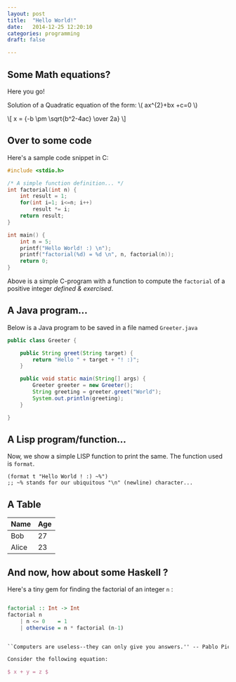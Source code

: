```yaml
---
layout: post
title:  "Hello World!"
date:   2014-12-25 12:20:10
categories: programming
draft: false

---
```


## Some Math equations?

Here you go!

Solution of a Quadratic equation of the form: \\( ax^{2}+bx +c=0 \\)

\\[ x = {-b \pm \sqrt{b^2-4ac} \over 2a} \\]

## Over to some code

Here's a sample code snippet in C:

``` c
#include <stdio.h>

/* A simple function definition... */
int factorial(int n) {
    int result = 1;
    for(int i=1; i<=n; i++)
        result *= i;
    return result;
}

int main() {
    int n = 5;
    printf("Hello World! :) \n");
    printf("factorial(%d) = %d \n", n, factorial(n));
    return 0;
}

```

Above is a simple C-program with a function to compute the `factorial` of a positive integer _defined & exercised_.

## A Java program...

Below is a Java program to be saved in a file named `Greeter.java`

``` java
public class Greeter {

    public String greet(String target) {
        return "Hello " + target + "! :)";
    }

    public void static main(String[] args) {
        Greeter greeter = new Greeter();
        String greeting = greeter.greet("World");
        System.out.println(greeting);
    }

}

```

## A Lisp program/function...

Now, we show a simple LISP function to print the same. The function used is `format`.

``` common-lisp
(format t "Hello World ! :) ~%")
;; ~% stands for our ubiquitous "\n" (newline) character...
```

## A Table

   Name | Age
--------|------
    Bob | 27
  Alice | 23

## And now, how about some Haskell ?

Here's a tiny gem for finding the factorial of an integer `n` :

``` haskell

factorial :: Int -> Int
factorial n
    | n <= 0    = 1
    | otherwise = n * factorial (n-1)

```

``` tex

``Computers are useless--they can only give you answers.'' -- Pablo Picasso

Consider the following equation:

$ x + y = z $

```
